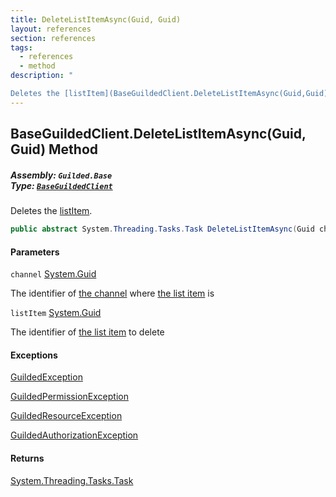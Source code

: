 ```yaml
---
title: DeleteListItemAsync(Guid, Guid)
layout: references
section: references
tags:
  - references
  - method
description: "

Deletes the [listItem](BaseGuildedClient.DeleteListItemAsync(Guid,Guid)#Guilded.Base.BaseGuildedClient.DeleteListItemAsync(Guid,Guid).listItem 'Guilded.Base.BaseGuildedClient.DeleteListItemAsync(Guid, Guid).listItem')."
---
```


## BaseGuildedClient.DeleteListItemAsync(Guid, Guid) Method
##### **Assembly:** `Guilded.Base`<br/>**Type:** [`BaseGuildedClient`](BaseGuildedClient 'Guilded.Base.BaseGuildedClient')

Deletes the [listItem](BaseGuildedClient.DeleteListItemAsync(Guid,Guid)#Guilded.Base.BaseGuildedClient.DeleteListItemAsync(Guid,Guid).listItem 'Guilded.Base.BaseGuildedClient.DeleteListItemAsync(Guid, Guid).listItem').

```csharp
public abstract System.Threading.Tasks.Task DeleteListItemAsync(Guid channel, Guid listItem);
```
#### Parameters

<a name='Guilded.Base.BaseGuildedClient.DeleteListItemAsync(Guid,Guid).channel'></a>

`channel` [System.Guid](https://docs.microsoft.com/en-us/dotnet/api/System.Guid 'System.Guid')

The identifier of [the channel](ServerChannel 'Guilded.Base.Servers.ServerChannel') where [the list item](ListItem 'Guilded.Base.Content.ListItem') is

<a name='Guilded.Base.BaseGuildedClient.DeleteListItemAsync(Guid,Guid).listItem'></a>

`listItem` [System.Guid](https://docs.microsoft.com/en-us/dotnet/api/System.Guid 'System.Guid')

The identifier of [the list item](ListItem 'Guilded.Base.Content.ListItem') to delete

#### Exceptions

[GuildedException](GuildedException 'Guilded.Base.GuildedException')

[GuildedPermissionException](GuildedPermissionException 'Guilded.Base.GuildedPermissionException')

[GuildedResourceException](GuildedResourceException 'Guilded.Base.GuildedResourceException')

[GuildedAuthorizationException](GuildedAuthorizationException 'Guilded.Base.GuildedAuthorizationException')

#### Returns
[System.Threading.Tasks.Task](https://docs.microsoft.com/en-us/dotnet/api/System.Threading.Tasks.Task 'System.Threading.Tasks.Task')